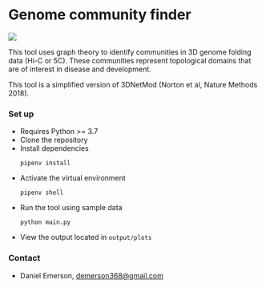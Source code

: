 # Genome community finder #
![](HiCchr1800038.gif)

This tool uses graph theory to identify communities in 3D genome folding data (Hi-C or 5C). These communities represent topological domains that are of interest in disease and development.

This tool is a simplified version of 3DNetMod (Norton et al, Nature Methods 2018). 

### Set up ###


* Requires Python >= 3.7
* Clone the repository
* Install dependencies
	```
	pipenv install
	```
* Activate the virtual environment
	```
	pipenv shell
	```
* Run the tool using sample data
	```
	python main.py
	```
* View the output located in `output/plots`


### Contact ###

* Daniel Emerson, demerson368@gmail.com

